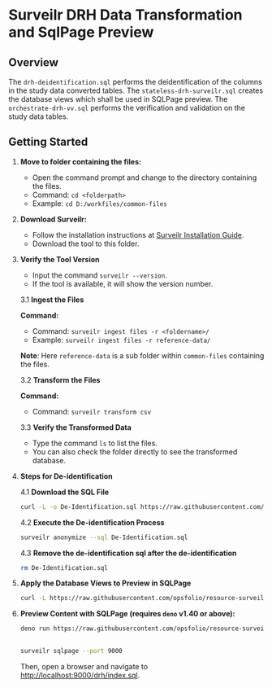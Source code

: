 # Surveilr DRH Data Transformation and SqlPage Preview

## Overview

The `drh-deidentification.sql` performs the deidentification of the columns in the study data converted tables. The `stateless-drh-surveilr.sql` creates the database views which shall be used in SQLPage preview. The `orchestrate-drh-vv.sql` performs the verification and validation on the study data tables.

## Getting Started

1. **Move to folder containing the files:**

   - Open the command prompt and change to the directory containing the files.
   - Command: `cd <folderpath>`
   - Example: `cd D:/workfiles/common-files`

2. **Download Surveilr:**

   - Follow the installation instructions at [Surveilr Installation Guide](https://docs.opsfolio.com/surveilr/how-to/installation-guide).
   - Download the tool to this folder.   

3. **Verify the Tool Version**

   - Input the command `surveilr --version`.
   - If the tool is available, it will show the version number.

   3.1 **Ingest the Files**

   **Command:**

   - Command: `surveilr ingest files -r <foldername>/`
   - Example: `surveilr ingest files -r reference-data/`

   **Note**: Here `reference-data` is a sub folder within `common-files` containing the files.

   3.2 **Transform the Files**

   **Command:**

   - Command: `surveilr transform csv`    

   3.3 **Verify the Transformed Data**

   - Type the command `ls` to list the files.
   - You can also check the folder directly to see the transformed database.

4. **Steps for De-identification**

   4.1 **Download the SQL File**   


   ```bash
   curl -L -o De-Identification.sql https://raw.githubusercontent.com/opsfolio/resource-surveillance-commons/main/service/diabetes-research-hub/de-identification/drh-deidentification.sql --ssl-no-revoke
   ```

   4.2 **Execute the De-identification Process**

   ```bash
   surveilr anonymize --sql De-Identification.sql 
   ```
   
   
   4.3 **Remove the de-identification sql after the de-identification**

   ```bash
   rm De-Identification.sql
   ```


5. **Apply the Database Views to Preview in SQLPage**

   ```bash
   curl -L https://raw.githubusercontent.com/opsfolio/resource-surveillance-commons/main/service/diabetes-research-hub/stateless-drh-surveilr.sql --ssl-no-revoke | sqlite3 resource-surveillance.sqlite.db   
   ```

6. **Preview Content with SQLPage (requires `deno` v1.40 or above):**

   ```bash
   deno run https://raw.githubusercontent.com/opsfolio/resource-surveillance-commons/main/service/diabetes-research-hub/ux.sql.ts | sqlite3 resource-surveillance.sqlite.db
     
   ```
   ```bash
   surveilr sqlpage --port 9000 
   ```
   Then, open a browser and navigate to [http://localhost:9000/drh/index.sql](http://localhost:9000/drh/index.sql).

